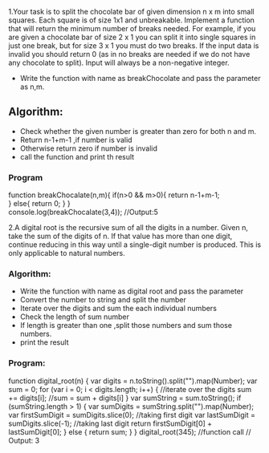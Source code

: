 1.Your task is to split the chocolate bar of given dimension n x m into small squares.
Each square is of size 1x1 and unbreakable.
Implement a function that will return the minimum number of breaks needed.
For example, if you are given a chocolate bar of size 2 x 1 you can split it into single squares in
just one break, but for size 3 x 1 you must do two breaks.
If the input data is invalid you should return 0 (as in no breaks are needed if we do not have any
chocolate to split). Input will always be a non-negative integer.
* Write the function with name as breakChocolate and pass the parameter as n,m.

## Algorithm:
* Check whether the given number is greater than zero for both n and m.
* Return n-1+m-1 ,if number is valid 
* Otherwise return zero if number is invalid 
* call the function and print th result 

### Program
function breakChocalate(n,m){
    if(n>0 && m>0){
        return n-1+m-1;                  
    }
    else{
        return 0;
    }
}           
console.log(breakChocalate(3,4));         //Output:5                    


2.A digital root is the recursive sum of all the digits in a number. Given n, take the sum of the digits
of n. If that value has more than one digit, continue reducing in this way until a single-digit number
is produced. This is only applicable to natural numbers.

### Algorithm:
* Write the function with name as digital root and pass the parameter
* Convert the number to string and split the number 
* Iterate over the digits and sum the each individual numbers
* Check the length of sum number
* If length is greater than one ,split those numbers and sum those numbers.
* print the result

### Program:
function digital_root(n) {
    var digits = n.toString().split("").map(Number);
    var sum = 0;
    for (var i = 0; i < digits.length; i++) {            //iterate over the digits
      sum += digits[i]; 
                                                         //sum = sum + digits[i]
    }
    var sumString = sum.toString();
    if (sumString.length > 1) {
      var sumDigits = sumString.split("").map(Number);
      var firstSumDigit = sumDigits.slice(0);            //taking first digit
      var lastSumDigit = sumDigits.slice(-1);           //taking last digit 
      return firstSumDigit[0] + lastSumDigit[0]; 
    } else {
        return sum;
    }
  }
  digital_root(345);                                      //function call 
                                                         // Output: 3